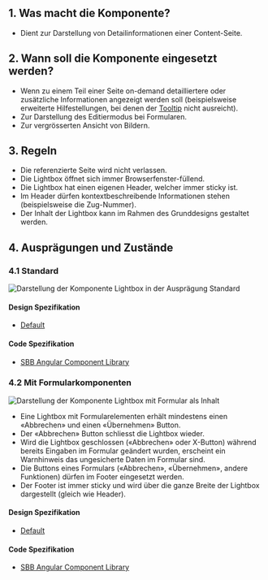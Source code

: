 ## 1. Was macht die Komponente?
* Dient zur Darstellung von Detailinformationen einer Content-Seite.

## 2. Wann soll die Komponente eingesetzt werden? 
* Wenn zu einem Teil einer Seite on-demand detailliertere oder zusätzliche Informationen angezeigt werden soll (beispielsweise erweiterte Hilfestellungen, bei denen der [Tooltip](https://digital.sbb.ch/de/components/tooltip) nicht ausreicht).
* Zur Darstellung des Editiermodus bei Formularen.
* Zur vergrösserten Ansicht von Bildern.

## 3. Regeln
* Die referenzierte Seite wird nicht verlassen.
* Die Lightbox öffnet sich immer Browserfenster-füllend.
* Die Lightbox hat einen eigenen Header, welcher immer sticky ist.
* Im Header dürfen kontextbeschreibende Informationen stehen (beispielsweise die Zug-Nummer).
* Der Inhalt der Lightbox kann im Rahmen des Grunddesigns gestaltet werden.

## 4. Ausprägungen und Zustände
### 4.1 Standard
![Darstellung der Komponente Lightbox in der Ausprägung Standard](https://raw.githubusercontent.com/sbb-design-systems/sbb-design-system/master/website/components/lightbox/images/lightbox_default.png 'class: image')

#### Design Spezifikation
* [Default](https://sbb.invisionapp.com/d/main#/console/15744722/344969031/inspect)

#### Code Spezifikation
* [SBB Angular Component Library](https://sbb-angular.app.sbb.ch/latest/content/lightbox)

### 4.2 Mit Formularkomponenten
![Darstellung der Komponente Lightbox mit Formular als Inhalt](https://raw.githubusercontent.com/sbb-design-systems/sbb-design-system/master/website/components/lightbox/images/lightbox_form.png 'class: image')
* Eine Lightbox mit Formularelementen erhält mindestens einen «Abbrechen» und einen «Übernehmen» Button.
* Der «Abbrechen» Button schliesst die Lightbox wieder.
* Wird die Lightbox geschlossen («Abbrechen» oder X-Button) während bereits Eingaben im Formular geändert wurden, erscheint ein Warnhinweis das ungesicherte Daten im Formular sind.
* Die Buttons eines Formulars («Abbrechen», «Übernehmen», andere Funktionen) dürfen im Footer eingesetzt werden.
* Der Footer ist immer sticky und wird über die ganze Breite der Lightbox dargestellt (gleich wie Header).

#### Design Spezifikation
* [Default](https://sbb.invisionapp.com/d/main#/console/15744722/344969032/inspect)

#### Code Spezifikation
* [SBB Angular Component Library](https://sbb-angular.app.sbb.ch/latest/content/lightbox)